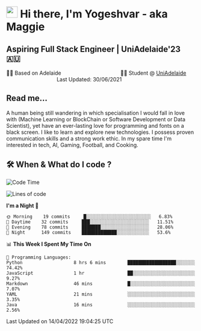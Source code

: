 <h1><img src="https://emojis.slackmojis.com/emojis/images/1531849430/4246/blob-sunglasses.gif?1531849430" width="30"/> Hi there, I'm Yogeshvar - aka Maggie</h1>

## Aspiring Full Stack Engineer | UniAdelaide'23 🇦🇺  
🏂🏻  Based on Adelaide &nbsp;&nbsp;&nbsp;&nbsp;&nbsp;&nbsp;&nbsp;&nbsp;&nbsp;&nbsp;&nbsp;&nbsp;&nbsp;&nbsp;&nbsp;&nbsp;&nbsp;&nbsp;&nbsp;&nbsp;&nbsp;&nbsp;&nbsp;&nbsp;&nbsp;&nbsp;&nbsp;&nbsp;&nbsp;&nbsp;&nbsp;&nbsp;&nbsp;&nbsp;&nbsp;&nbsp;&nbsp;&nbsp;&nbsp;👨‍💻 Student @ [UniAdelaide](https://www.adelaide.edu.au)   &nbsp;&nbsp;&nbsp;&nbsp;&nbsp;&nbsp;&nbsp;&nbsp;&nbsp;&nbsp;&nbsp;&nbsp;&nbsp;&nbsp;&nbsp;&nbsp;&nbsp;&nbsp;&nbsp;&nbsp;&nbsp;&nbsp;&nbsp;&nbsp;&nbsp;&nbsp;&nbsp;&nbsp;&nbsp;&nbsp;&nbsp;&nbsp; &nbsp;Last Updated: 30/06/2021

## Read me...

A human being still wandering in which specialisation I would fall in love with (Machine Learning or BlockChain or Software Development or Data Scientist), yet have an ever-lasting love for programming and fonts on a black screen. I like to learn and explore new technologies. I possess proven communication skills and a strong work ethic. In my spare time I'm interested in tech, AI, Gaming, Football, and Cooking.

## 🛠 When & What do I code ?  

<!--START_SECTION:waka-->
![Code Time](http://img.shields.io/badge/Code%20Time-1%2C379%20hrs%2022%20mins-blue)

![Lines of code](https://img.shields.io/badge/From%20Hello%20World%20I%27ve%20Written-766%20Thousand%20lines%20of%20code-blue)

**I'm a Night 🦉** 

```text
🌞 Morning    19 commits     █░░░░░░░░░░░░░░░░░░░░░░░░   6.83% 
🌆 Daytime    32 commits     ███░░░░░░░░░░░░░░░░░░░░░░   11.51% 
🌃 Evening    78 commits     ███████░░░░░░░░░░░░░░░░░░   28.06% 
🌙 Night      149 commits    █████████████░░░░░░░░░░░░   53.6%

```


📊 **This Week I Spent My Time On** 

```text
💬 Programming Languages: 
Python                   8 hrs 6 mins        ██████████████████░░░░░░░   74.42% 
JavaScript               1 hr                ██░░░░░░░░░░░░░░░░░░░░░░░   9.27% 
Markdown                 46 mins             █░░░░░░░░░░░░░░░░░░░░░░░░   7.07% 
YAML                     21 mins             ░░░░░░░░░░░░░░░░░░░░░░░░░   3.35% 
Java                     16 mins             ░░░░░░░░░░░░░░░░░░░░░░░░░   2.56%

```


 Last Updated on 14/04/2022 19:04:25 UTC
<!--END_SECTION:waka-->
